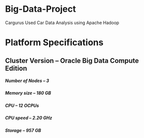 # Big-Data-Project
Cargurus Used Car Data Analysis using Apache Hadoop

# Platform Specifications
## Cluster Version – Oracle Big Data Compute Edition
##### Number of Nodes – 3
##### Memory size – 180 GB
##### CPU – 12 OCPUs
##### CPU speed – 2.20 GHz
##### Storage – 957 GB
